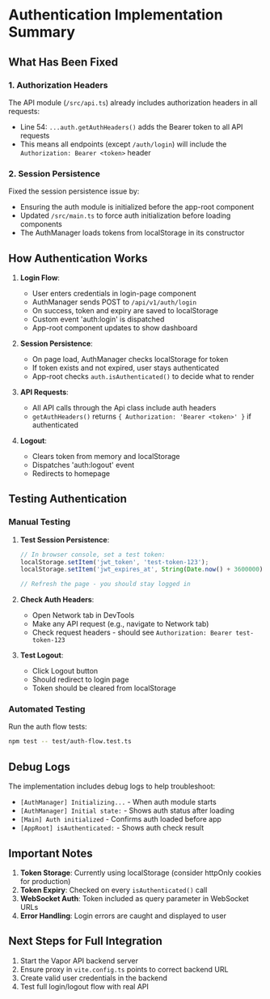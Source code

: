 # Authentication Implementation Summary

## What Has Been Fixed

### 1. Authorization Headers
The API module (`/src/api.ts`) already includes authorization headers in all requests:
- Line 54: `...auth.getAuthHeaders()` adds the Bearer token to all API requests
- This means all endpoints (except `/auth/login`) will include the `Authorization: Bearer <token>` header

### 2. Session Persistence
Fixed the session persistence issue by:
- Ensuring the auth module is initialized before the app-root component
- Updated `/src/main.ts` to force auth initialization before loading components
- The AuthManager loads tokens from localStorage in its constructor

## How Authentication Works

1. **Login Flow**:
   - User enters credentials in login-page component
   - AuthManager sends POST to `/api/v1/auth/login`
   - On success, token and expiry are saved to localStorage
   - Custom event 'auth:login' is dispatched
   - App-root component updates to show dashboard

2. **Session Persistence**:
   - On page load, AuthManager checks localStorage for token
   - If token exists and not expired, user stays authenticated
   - App-root checks `auth.isAuthenticated()` to decide what to render

3. **API Requests**:
   - All API calls through the Api class include auth headers
   - `getAuthHeaders()` returns `{ Authorization: 'Bearer <token>' }` if authenticated

4. **Logout**:
   - Clears token from memory and localStorage
   - Dispatches 'auth:logout' event
   - Redirects to homepage

## Testing Authentication

### Manual Testing

1. **Test Session Persistence**:
   ```javascript
   // In browser console, set a test token:
   localStorage.setItem('jwt_token', 'test-token-123');
   localStorage.setItem('jwt_expires_at', String(Date.now() + 3600000));
   
   // Refresh the page - you should stay logged in
   ```

2. **Check Auth Headers**:
   - Open Network tab in DevTools
   - Make any API request (e.g., navigate to Network tab)
   - Check request headers - should see `Authorization: Bearer test-token-123`

3. **Test Logout**:
   - Click Logout button
   - Should redirect to login page
   - Token should be cleared from localStorage

### Automated Testing

Run the auth flow tests:
```bash
npm test -- test/auth-flow.test.ts
```

## Debug Logs

The implementation includes debug logs to help troubleshoot:
- `[AuthManager] Initializing...` - When auth module starts
- `[AuthManager] Initial state:` - Shows auth status after loading
- `[Main] Auth initialized` - Confirms auth loaded before app
- `[AppRoot] isAuthenticated:` - Shows auth check result

## Important Notes

1. **Token Storage**: Currently using localStorage (consider httpOnly cookies for production)
2. **Token Expiry**: Checked on every `isAuthenticated()` call
3. **WebSocket Auth**: Token included as query parameter in WebSocket URLs
4. **Error Handling**: Login errors are caught and displayed to user

## Next Steps for Full Integration

1. Start the Vapor API backend server
2. Ensure proxy in `vite.config.ts` points to correct backend URL
3. Create valid user credentials in the backend
4. Test full login/logout flow with real API
